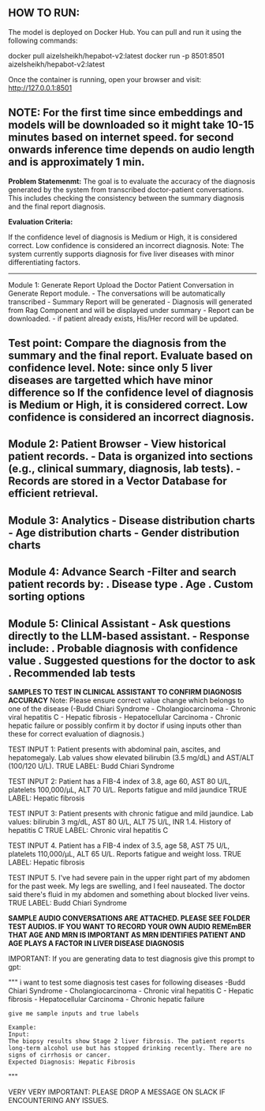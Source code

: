 **HOW TO RUN:**
---------------------------------------------------------------------------------------------------------
The model is deployed on Docker Hub. You can pull and run it using the following commands:

docker pull aizelsheikh/hepabot-v2:latest
docker run -p 8501:8501 aizelsheikh/hepabot-v2:latest

Once the container is running, open your browser and visit:
http://127.0.0.1:8501


NOTE: For the first time since embeddings and models will be downloaded so it might take 10-15 minutes based
on internet speed. for second onwards inference time depends on audio length and is approximately 1 min.
---------------------------------------------------------------------------------------------------------

**Problem Statemenmt:**
The goal is to evaluate the accuracy of the diagnosis generated by the system from 
transcribed doctor-patient conversations. This includes checking the consistency between 
the summary diagnosis and the final report diagnosis.

**Evaluation Criteria:**

If the confidence level of diagnosis is Medium or High, it is considered correct.
Low confidence is considered an incorrect diagnosis.
Note: The system currently supports diagnosis for five liver diseases with minor differentiating factors.

---------------------------------------------------------------------------------------------------------

Module 1: Generate Report
Upload the Doctor Patient Conversation in Generate Report module.
    - The conversations will be automatically transcribed
    - Summary Report will be generated
    - Diagnosis will generated from Rag Component and will be displayed under summary
    - Report can be downloaded.
    - if patient already exists, His/Her record will be updated.

**Test point**: Compare the diagnosis from the summary and the final report. Evaluate based on confidence level.
**Note**: since only 5 liver diseases are targetted which have minor difference so If the confidence level of 
diagnosis is Medium or High, it is considered correct. Low confidence is considered an incorrect diagnosis.
---------------------------------------------------------------------------------------------------------

Module 2: Patient Browser
    - View historical patient records.
    - Data is organized into sections (e.g., clinical summary, diagnosis, lab tests).
    - Records are stored in a Vector Database for efficient retrieval.
---------------------------------------------------------------------------------------------------------

Module 3: Analytics
    - Disease distribution charts
    - Age distribution charts
    - Gender distribution charts
---------------------------------------------------------------------------------------------------------

Module 4: Advance Search
    -Filter and search patient records by:
        . Disease type
        . Age
        . Custom sorting options
---------------------------------------------------------------------------------------------------------

Module 5: Clinical Assistant
    - Ask questions directly to the LLM-based assistant.
    - Response include:
        . Probable diagnosis with confidence value
        . Suggested questions for the doctor to ask
        . Recommended lab tests
---------------------------------------------------------------------------------------------------------


**SAMPLES TO TEST IN CLINICAL ASSISTANT TO CONFIRM DIAGNOSIS ACCURACY**
Note: Please ensure correct value change which belongs to one of the disease 
    (-Budd Chiari Syndrome 
    - Cholangiocarcinoma 
    - Chronic viral hepatitis C 
    - Hepatic fibrosis
    - Hepatocellular Carcinoma
    - Chronic hepatic failure
or possibly confirm it by doctor if using inputs other than these for correct evaluation of diagnosis.)

TEST INPUT 1:
Patient presents with abdominal pain, ascites, and hepatomegaly. Lab
values show elevated bilirubin (3.5 mg/dL) and AST/ALT (100/120 U/L).
TRUE LABEL: Budd Chiari Syndrome

TEST INPUT 2:
Patient has a FIB-4 index of 3.8, age 60, AST 80 U/L, platelets
100,000/μL, ALT 70 U/L. Reports fatigue and mild jaundice
TRUE LABEL: Hepatic fibrosis

TEST INPUT 3:
Patient presents with chronic fatigue and mild jaundice. Lab values:
bilirubin 3 mg/dL, AST 80 U/L, ALT 75 U/L, INR 1.4. History of hepatitis C
TRUE LABEL: Chronic viral hepatitis C

TEST INPUT 4.
Patient has a FIB-4 index of 3.5, age 58, AST 75 U/L, platelets
110,000/μL, ALT 65 U/L. Reports fatigue and weight loss.
TRUE LABEL: Hepatic fibrosis

TEST INPUT 5.
I've had severe pain in the upper right part of my abdomen for the past week. My legs are swelling,
and I feel nauseated. The doctor said there's fluid in my abdomen and something about blocked liver veins.
TRUE LABEL: Budd Chiari Syndrome

**SAMPLE AUDIO CONVERSATIONS ARE ATTACHED. PLEASE SEE FOLDER TEST AUDIOS.
IF YOU WANT TO RECORD YOUR OWN AUDIO REMEmBER THAT AGE AND MRN
IS IMPORTANT AS MRN IDENTIFIES PATIENT AND AGE PLAYS A FACTOR IN LIVER DISEASE DIAGNOSIS**


IMPORTANT: If you are generating data to test diagnosis give this prompt to gpt:

"""
i want to test some diagnosis test cases for following  diseases
    -Budd Chiari Syndrome 
    - Cholangiocarcinoma 
    - Chronic viral hepatitis C 
    - Hepatic fibrosis
    - Hepatocellular Carcinoma
    - Chronic hepatic failure 
    
    give me sample inputs and true labels 

    Example: 
    Input:
    The biopsy results show Stage 2 liver fibrosis. The patient reports long-term alcohol use but has stopped drinking recently. There are no signs of cirrhosis or cancer.
    Expected Diagnosis: Hepatic Fibrosis

"""

VERY VERY IMPORTANT: PLEASE DROP A MESSAGE ON SLACK IF ENCOUNTERING ANY ISSUES.
